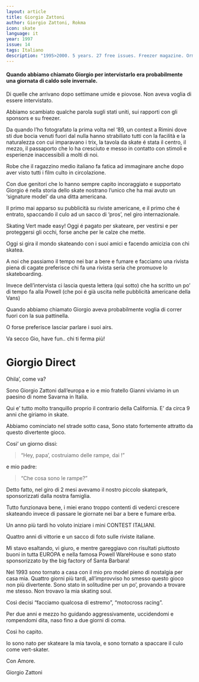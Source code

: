 ```yaml
---
layout: article
title: Giorgio Zattoni
author: Giorgio Zattoni, Rokma
icon: skate
language: it
year: 1997
issue: 14
tags: Italiano
description: "1995>2000. 5 years. 27 free issues. Freezer magazine. Ormai non c'è più dubbio. la World Gay Pride si è tenuta a Roma dal 1 al l 9 luglio. Ne dispiaccia al Vaticano, che da mesi, lottava per opporsi in pieno Giubileo. Battaglia lontana del esser finita. Dopo l'ostilità della Santa Sede... "
---
```


#### Quando abbiamo chiamato Giorgio per intervistarlo era probabilmente una giornata di caldo sole invernale.

Di quelle che arrivano dopo settimane umide e piovose. Non aveva voglia di essere intervistato.

Abbiamo scambiato qualche parola sugli stati uniti, sui rapporti con gli sponsors e su freezer.

Da quando l’ho fotografato la prima volta nel ‘89, un contest a Rimini dove sti due bocia venuti fuori dal nulla hanno strabiliato tutti con la facilità e la naturalezza con cui imparavano i trix, la tavola da skate é stata il centro, il mezzo, il passaporto che lo ha cresciuto e messo in contatto con stimoli e esperienze inaccessibili a molti di noi.

Robe che il ragazzino medio italiano fa fatica ad immaginare anche dopo aver visto tutti i film culto in circolazione.

Con due genitori che lo hanno sempre capito incoraggiato e supportato Giorgio é nella storia dello skate nostrano l’unico che ha mai avuto un ‘signature model‘ da una ditta americana.

Il primo mai apparso su pubblicità su riviste americane, e il primo che é entrato, spaccando il culo ad un sacco di ‘pros’, nel giro internazionale.

Skating Vert made easy! Oggi é pagato per skateare, per vestirsi e per proteggersi gli occhi, forse anche per le calze che mette.

Oggi si gira il mondo skateando con i suoi amici e facendo amicizia con chi skatea.

A noi che passiamo il tempo nei bar a bere e fumare e facciamo una rivista piena di cagate preferisce chi fa una rivista seria che promuove lo skateboarding.

Invece dell’intervista ci lascia questa lettera (qui sotto) che ha scritto un po’ di tempo fa alla Powell (che poi é già uscita nelle pubblicità americane della Vans)

Quando abbiamo chiamato Giorgio aveva probabilmente voglia di correr fuori con la sua pattinella.

O forse preferisce lasciar parlare i suoi airs.

Va secco Gio, have fun.. chi ti ferma più!

# Giorgio Direct

Ohila’, come va?

Sono Giorgio Zattoni dall’europa e io e mio fratello Gianni viviamo in un paesino di nome Savarna in Italia.

Qui e’ tutto molto tranquillo proprio il contrario della California. E’ da circa 9 anni che giriamo in skate.

Abbiamo cominciato nel strade sotto casa, Sono stato fortemente attratto da questo divertente gioco.

Cosi’ un giorno dissi:

>“Hey, papa’, costruiamo delle rampe, dai !”

e mio padre:

>“Che cosa sono le rampe?”

Detto fatto, nel giro di 2 mesi avevamo il nostro piccolo skatepark, sponsorizzati dalla nostra famiglia.

Tutto funzionava bene, i miei erano troppo contenti di vederci crescere skateando invece di passare le giornate nei bar a bere e fumare erba.

Un anno più tardi ho voluto iniziare i mini CONTEST ITALIANI.

Quattro anni di vittorie e un sacco di foto sulle riviste italiane.

Mi stavo esaltando, vi giuro, e mentre gareggiavo con risultati piuttosto buoni in tutta EUROPA e nella famosa Powell WareHouse e sono stato sponsorizzato by the big factory of Santa Barbara!

Nel 1993 sono tornato a casa con il mio pro model pieno di nostalgia per casa mia. Quattro giorni più tardi, all’improvviso ho smesso questo gioco non più divertente. Sono stato in solitudine per un po’, provando a trovare me stesso. Non trovavo la mia skating soul.

Così decisi “facciamo qualcosa di estremo”, “motocross racing”.

Per due anni e mezzo ho guidando aggressivamente, uccidendomi e rompendomi dita, naso fino a due giorni di coma.

Così ho capito.

Io sono nato per skateare la mia tavola, e sono tornato a spaccare il culo come vert-skater.

Con Amore.

Giorgio Zattoni
